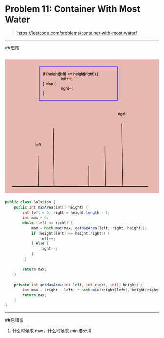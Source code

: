 # Problem 11: Container With Most Water


> https://leetcode.com/problems/container-with-most-water/

--------
##思路

![](containerWater.png)
------------
```java
public class Solution {
    public int maxArea(int[] height) {
        int left = 0, right = height.length - 1;
        int max = 0;
        while (left <= right) {
            max = Math.max(max, getMaxArea(left, right, height));
            if (height[left] <= height[right]) {
                left++;
            } else {
                right--;
            }
         }
         
        return max;
    }
    
    private int getMaxArea(int left, int right, int[] height) {
        int max = (right - left) * Math.min(height[left], height[right]);
        return max;
    }
}
```
-----
##易错点

1. 什么时候求 max，什么时候求 min 要分清
























